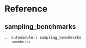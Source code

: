 # Reference

## sampling_benchmarks

```{eval-rst}
.. automodule:: sampling_benchmarks
   :members:
```
